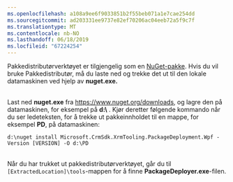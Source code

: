 ```yaml
---
ms.openlocfilehash: a108a9ee6f9033851b2f55beb071a1e7cae254dd
ms.sourcegitcommit: ad203331ee9737e82ef70206ac04eeb72a5f9c7f
ms.translationtype: MT
ms.contentlocale: nb-NO
ms.lasthandoff: 06/18/2019
ms.locfileid: "67224254"
---
```

Pakkedistributørverktøyet er tilgjengelig som en [NuGet-pakke](https://go.microsoft.com/fwlink/?linkid=859205). Hvis du vil bruke Pakkedistributør, må du laste ned og trekke det ut til den lokale datamaskinen ved hjelp av **nuget.exe.**<br/><br/>

Last ned **nuget.exe** fra <https://www.nuget.org/downloads>, og lagre den på datamaskinen, for eksempel på **d:\\** . Kjør deretter følgende kommando når du ser ledeteksten, for å trekke ut pakkeinnholdet til en mappe, for eksempel **PD**, på datamaskinen:<br/>

`d:\nuget install Microsoft.CrmSdk.XrmTooling.PackageDeployment.Wpf -Version [VERSION] -O d:\PD`<br/><br/>
    
Når du har trukket ut pakkedistributørverktøyet, går du til `[ExtractedLocation]\tools`-mappen for å finne **PackageDeployer.exe**-filen. 
